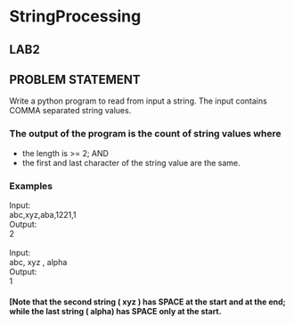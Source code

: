 # StringProcessing
## LAB2
## PROBLEM STATEMENT
Write a python program to read from input a string. The input contains COMMA separated string values.
 
### The output of the program is the count of string values where 
* the length is >= 2;  AND
* the first and last character of the string value are the same.

### Examples
Input:<br>
abc,xyz,aba,1221,1	<br>
Output:<br>
2<br>
<br>
Input:<br>
abc, xyz , alpha<br>
Output:<br>
1<br>

#### [Note that the second string ( xyz ) has SPACE at the start and at the end; while the last string ( alpha) has SPACE only at the start.
